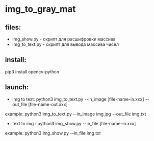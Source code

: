# img_to_gray_mat

## files:

* img_show.py - скрипт для расшифровки массива 
* img_to_text.py - скрипт для вывода массива чисел


## install:

pip3 install opencv-python

## launch:

* img to text:
python3 img_to_text.py --in_image [file-name-in.xxx] --out_file [file-name-out.xxx]

example: python3 img_to_text.py --in_image img.jpg --out_file img.txt

* text to img :
python3 img_show.py --in_file [file-name-in.xxx]

example: python3 img_show.py --in_file img.txt

